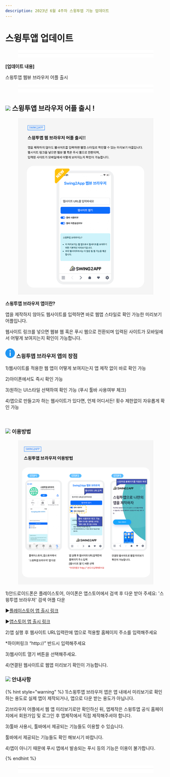 ```yaml
---
description: 2023년 6월 4주차 스윙투앱 기능 업데이트
---
```


# 스윙투앱 업데이트

<figure><img src=".gitbook/assets/구분선 (1).PNG" alt=""><figcaption></figcaption></figure>

﻿**\[업데이트 내용]**

스윙투앱 웹뷰 브라우저 어플 출시

<figure><img src=".gitbook/assets/구분선 (1).PNG" alt=""><figcaption></figcaption></figure>

## ![](https://wp.swing2app.co.kr/wp-content/uploads/2018/09/%EB%8B%A8%EB%9D%BD1-1.png) **스윙투앱 브라우저 어플 출시 !**

<div align="left">

<figure><img src=".gitbook/assets/웹뷰-브라우저.png" alt=""><figcaption></figcaption></figure>

</div>

**스윙투앱 브라우저 앱이란?**

앱을 제작하지 않아도 웹사이트를 입력하면 바로 웹앱 스타일로 확인 가능한 미리보기 어플입니다.

웹사이트 링크를 넣으면 웹뷰 웹 혹은 푸시 웹으로 전환되며 입력된 사이트가 모바일에서 어떻게 보여지는지 확인이 가능합니다.



### ![](.gitbook/assets/info.png) **스윙투앱 브라우저 앱의 장점**



1\)웹사이트를 적용한 웹 앱이 어떻게 보여지는지 앱 제작 없이 바로 확인 가능

2\)아이폰에서도 즉시 확인 가능

3\)원하는 UI스타일 선택하여 확인 가능 (푸시 툴바 사용여부 체크)

4\)앱으로 만들고자 하는 웹사이트가 있다면, 언제 어디서든! 횟수 제한없이 자유롭게 확인 가능

​



### ![](https://ncdn2.swing2app.co.kr/public/swing\_notice\_editor\_attach/10532101/20233803.png) **이용방법**

<div align="left">

<figure><img src=".gitbook/assets/웹뷰-브라우저2.png" alt=""><figcaption></figcaption></figure>

</div>

1\)안드로이드폰은 플레이스토어, 아이폰은 앱스토어에서 검색 후 다운 받아 주세요: '스윙투앱 브라우저' 검색 어플 다운

▶[플레이스토어 앱 출시 링크](https://play.google.com/store/apps/details?id=com.hustay.swing.p275a02bc9a024f9eb54c077d056e2cb1)

▶[앱스토어 앱 출시 링크](https://apps.apple.com/us/app/%EC%8A%A4%EC%9C%99%ED%88%AC%EC%95%B1-%EB%B8%8C%EB%9D%BC%EC%9A%B0%EC%A0%80/id6450099622?platform=iphone)

2\)앱 실행 후 웹사이트 URL입력란에 앱으로 적용할 홈페이지 주소를 입력해주세요

\*하이퍼링크 “http://” 반드시 입력해주세요

3\)웹사이트 열기 버튼을 선택해주세요.

4\)연결된 웹사이트로 웹앱 미리보기 확인이 가능합니다.





### ![](.gitbook/assets/warning-\(2\).png) 안내사항

{% hint style="warning" %}
1\)스윙투앱 브라우저 앱은 앱 내에서 미리보기로 확인하는 용도로 실제 앱이 제작되거나, 앱으로 다운 받는 용도가 아닙니다.

2\)브라우저 어플에서 웹 앱 미리보기로만 확인하신 뒤, 앱제작은 스윙투앱 공식 홈페이지에서 회원가입 및 로그인 후 앱제작에서 직접 제작해주셔야 합니다.

3\)툴바 사용시, 툴바에서 제공되는 기능들도 이용할 수 있습니다.

툴바에서 제공되는 기능들도 확인 해보시기 바랍니다.

4\)앱이 아니기 때문에 푸시 앱에서 발송되는 푸시 등의 기능은 이용이 불가합니다.


{% endhint %}

<figure><img src=".gitbook/assets/구분선 (1).PNG" alt=""><figcaption></figcaption></figure>



